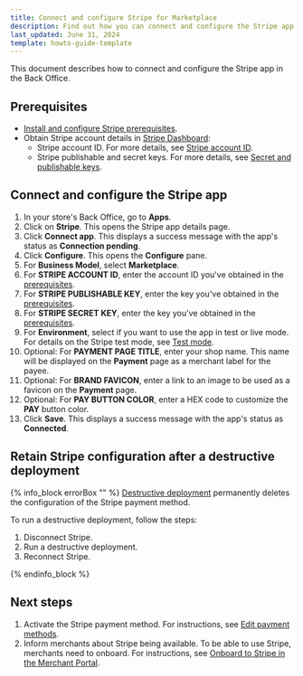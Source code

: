 ```yaml
---
title: Connect and configure Stripe for Marketplace
description: Find out how you can connect and configure the Stripe app for your Spryker Marketplace project.
last_updated: June 31, 2024
template: howto-guide-template
---
```


This document describes how to connect and configure the Stripe app in the Back Office.

## Prerequisites

* [Install and configure Stripe prerequisites](/docs/pbc/all/payment-service-provider/{{page.version}}/base-shop/third-party-integrations/stripe/install-and-configure-stripe-prerequisites.html).
* Obtain Stripe account details in [Stripe Dashboard](https://dashboard.stripe.com):
  * Stripe account ID. For more details, see [Stripe account ID](https://stripe.com/docs/payments/account).
  * Stripe publishable and secret keys. For more details, see [Secret and publishable keys](https://docs.stripe.com/keys#obtain-api-keys).


## Connect and configure the Stripe app

1. In your store's Back Office, go to **Apps**.
2. Click on **Stripe**.
   This opens the Stripe app details page.
3. Click **Connect app**.
   This displays a success message with the app's status as **Connection pending**.
4. Click **Configure**.
  This opens the **Configure** pane.
5. For **Business Model**, select **Marketplace**.  
6. For **STRIPE ACCOUNT ID**, enter the account ID you've obtained in the [prerequisites](#prerequisites).
7. For **STRIPE PUBLISHABLE KEY**, enter the key you've obtained in the [prerequisites](#prerequisites).
8. For **STRIPE SECRET KEY**, enter the key you've obtained in the [prerequisites](#prerequisites).
9. For **Environment**, select if you want to use the app in test or live mode. For details on the Stripe test mode, see [Test mode](https://stripe.com/docs/test-mode).
10. Optional: For **PAYMENT PAGE TITLE**, enter your shop name. This name will be displayed on the **Payment** page as a merchant label for the payee.
11. Optional: For **BRAND FAVICON**, enter a link to an image to be used as a favicon on the **Payment** page.
12. Optional: For **PAY BUTTON COLOR**, enter a HEX code to customize the **PAY** button color.
13. Click **Save**.
  This displays a success message with the app's status as **Connected**.


## Retain Stripe configuration after a destructive deployment

{% info_block errorBox "" %}
[Destructive deployment](https://spryker.com/docs/dg/dev/acp/retaining-acp-apps-when-running-destructive-deployments.html) permanently deletes the configuration of the Stripe payment method.

To run a destructive deployment, follow the steps:
1. Disconnect Stripe.
2. Run a destructive deployment.
3. Reconnect Stripe.

{% endinfo_block %}

## Next steps

1. Activate the Stripe payment method. For instructions, see [Edit payment methods](/docs/pbc/all/payment-service-provider/{{page.version}}/base-shop/manage-in-the-back-office/edit-payment-methods.html).
2. Inform merchants about Stripe being available. To be able to use Stripe, merchants need to onboard. For instructions, see [Onboard to Stripe in the Merchant Portal](/docs/pbc/all/payment-service-provider/{{page.version}}/marketplace/stripe-third-party-integration/onboard-to-stripe-in-the-merchant-portal.html).
